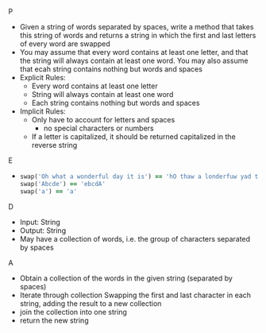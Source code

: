 P

- Given a string of words separated by spaces, write a method that takes this string of words and returns a string in which the first and last letters of every word are swapped
- You may assume that every word contains at least one letter, and that the string will always contain at least one word. You may also assume that ecah string contains nothing but words and spaces
- Explicit Rules:
  - Every word contains at least one letter
  - String will always contain at least one word
  - Each string contains nothing but words and spaces
- Implicit Rules:
  - Only have to account for letters and spaces
    - no special characters or numbers
  - If a letter is capitalized, it should be returned capitalized in the reverse string

E

- ```ruby
  swap('Oh what a wonderful day it is') == 'hO thaw a londerfuw yad ti si'
  swap('Abcde') == 'ebcdA'
  swap('a') == 'a'
  ```

D

- Input: String
- Output: String
- May have a collection of words, i.e. the group of characters separated by spaces

A

- Obtain a collection of the words in the given string (separated by spaces)
- Iterate through collection Swapping the first and last character in each string, adding the result to a new collection
- join the collection into one string
- return the new string